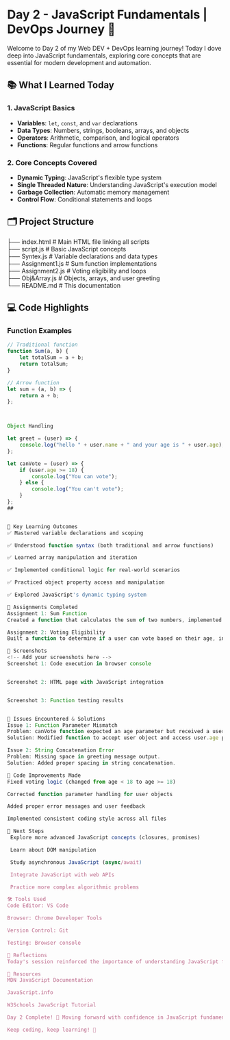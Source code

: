 # Day 2 - JavaScript Fundamentals | DevOps Journey 🚀

Welcome to Day 2 of my Web DEV + DevOps learning journey! Today I dove deep into JavaScript fundamentals, exploring core concepts that are essential for modern development and automation.

## 📚 What I Learned Today

### 1. JavaScript Basics
- **Variables**: `let`, `const`, and `var` declarations  
- **Data Types**: Numbers, strings, booleans, arrays, and objects  
- **Operators**: Arithmetic, comparison, and logical operators  
- **Functions**: Regular functions and arrow functions  

### 2. Core Concepts Covered
- **Dynamic Typing**: JavaScript's flexible type system  
- **Single Threaded Nature**: Understanding JavaScript's execution model  
- **Garbage Collection**: Automatic memory management  
- **Control Flow**: Conditional statements and loops  

## 🗂️ Project Structure

├── index.html # Main HTML file linking all scripts<br/>
├── script.js # Basic JavaScript concepts<br/>
├── Syntex.js # Variable declarations and data types<br/>
├── Assignment1.js # Sum function implementations<br/>
├── Assignment2.js # Voting eligibility and loops<br/>
├── Obj&Array.js # Objects, arrays, and user greeting<br/>
└── README.md # This documentation<br/>




## 💻 Code Highlights

### Function Examples
```javascript
// Traditional function
function Sum(a, b) {
    let totalSum = a + b;
    return totalSum;
}

// Arrow function
let sum = (a, b) => {
    return a + b;
};



Object Handling

let greet = (user) => {
    console.log("hello " + user.name + " and your age is " + user.age);
};

let canVote = (user) => {
    if (user.age >= 18) {
        console.log("You can vote");
    } else {
        console.log("You can't vote");
    }
};
##


🎯 Key Learning Outcomes
✅ Mastered variable declarations and scoping

✅ Understood function syntax (both traditional and arrow functions)

✅ Learned array manipulation and iteration

✅ Implemented conditional logic for real-world scenarios

✅ Practiced object property access and manipulation

✅ Explored JavaScript's dynamic typing system

🔧 Assignments Completed
Assignment 1: Sum Function
Created a function that calculates the sum of two numbers, implemented in both traditional and arrow function syntax.

Assignment 2: Voting Eligibility
Built a function to determine if a user can vote based on their age, including proper error handling and user feedback.

📸 Screenshots
<!-- Add your screenshots here -->
Screenshot 1: Code execution in browser console


Screenshot 2: HTML page with JavaScript integration


Screenshot 3: Function testing results


🐛 Issues Encountered & Solutions
Issue 1: Function Parameter Mismatch
Problem: canVote function expected an age parameter but received a user object.
Solution: Modified function to accept user object and access user.age property.

Issue 2: String Concatenation Error
Problem: Missing space in greeting message output.
Solution: Added proper spacing in string concatenation.

🔄 Code Improvements Made
Fixed voting logic (changed from age < 18 to age >= 18)

Corrected function parameter handling for user objects

Added proper error messages and user feedback

Implemented consistent coding style across all files

🌟 Next Steps
 Explore more advanced JavaScript concepts (closures, promises)

 Learn about DOM manipulation

 Study asynchronous JavaScript (async/await)

 Integrate JavaScript with web APIs

 Practice more complex algorithmic problems

🛠️ Tools Used
Code Editor: VS Code

Browser: Chrome Developer Tools

Version Control: Git

Testing: Browser console

📝 Reflections
Today's session reinforced the importance of understanding JavaScript fundamentals for Web Dev + DevOps automation. The dynamic nature of JavaScript makes it powerful for scripting and automation tasks. I particularly enjoyed working with objects and arrays, which will be crucial for handling configuration data and API responses in DevOps workflows.

🔗 Resources
MDN JavaScript Documentation

JavaScript.info

W3Schools JavaScript Tutorial

Day 2 Complete! 🎉 Moving forward with confidence in JavaScript fundamentals.

Keep coding, keep learning! 💪